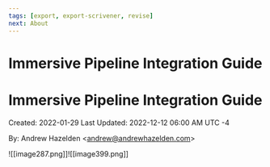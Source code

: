 ```yaml
---
tags: [export, export-scrivener, revise]
next: About
---
```


# Immersive Pipeline Integration Guide

# Immersive Pipeline Integration Guide

Created: 2022-01-29 Last Updated: 2022-12-12 06:00 AM UTC -4

By: Andrew Hazelden \<<andrew@andrewhazelden.com>\>

![[image287.png]]![[image399.png]]